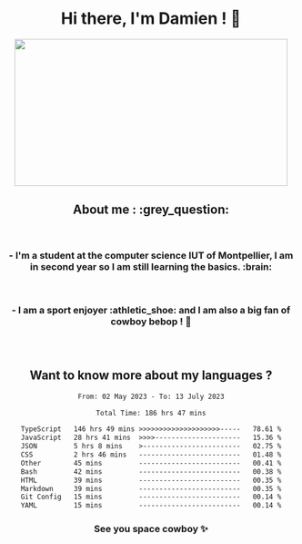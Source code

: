<div align="center">
<h1>Hi there, I'm Damien ! 👋 </h1>
<img src="https://media.giphy.com/media/11KzOet1ElBDz2/giphy.gif" width="480" height="258" /> 
 <h2>About me : :grey_question: </h2>
 <br>
<h3>- I'm a student at the computer science IUT of Montpellier, I am in second year so I am still learning the basics. :brain: </h3>
 <br>
<h3>- I am a sport enjoyer :athletic_shoe: and I am also a big fan of cowboy bebop ! 🤠 <h3>
 <br>
 
  <h2>Want to know more about my languages ?</h2>

 <!--START_SECTION:waka-->

```txt
From: 02 May 2023 - To: 13 July 2023

Total Time: 186 hrs 47 mins

TypeScript   146 hrs 49 mins >>>>>>>>>>>>>>>>>>>>-----   78.61 %
JavaScript   28 hrs 41 mins  >>>>---------------------   15.36 %
JSON         5 hrs 8 mins    >------------------------   02.75 %
CSS          2 hrs 46 mins   -------------------------   01.48 %
Other        45 mins         -------------------------   00.41 %
Bash         42 mins         -------------------------   00.38 %
HTML         39 mins         -------------------------   00.35 %
Markdown     39 mins         -------------------------   00.35 %
Git Config   15 mins         -------------------------   00.14 %
YAML         15 mins         -------------------------   00.14 %
```

<!--END_SECTION:waka-->
 
 
 <!--
 <p align="center">
           <img src="https://wakatime.com/share/@b21fb822-1b1e-4a56-b3ac-d647f03795fd/3d8fc332-54a6-4d29-9469-965955d6e018.svg"/>
 </p>
 <p align="center">
  <img src="https://wakatime.com/share/@b21fb822-1b1e-4a56-b3ac-d647f03795fd/5d7b153c-4137-40c1-8270-25e516f9619c.svg"/>
 </p>
 -->
 
<h3> See you space cowboy ✨ </h3>

</div>


 
